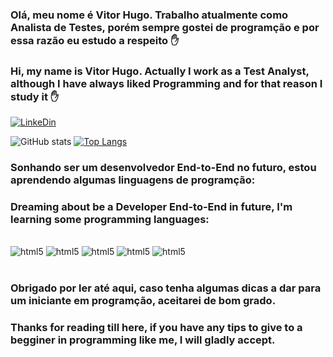 ### Olá, meu nome é Vitor Hugo. Trabalho atualmente como Analista de Testes, porém sempre gostei de programção e por essa razão eu estudo a respeito ✋

### Hi, my name is Vitor Hugo. Actually I work as a Test Analyst, although I have always liked Programming and for that reason I study it ✋

[![LinkeDin](https://img.shields.io/badge/LinkedIn-0077B5?style=for-the-badge&logo=linkedin&logoColor=white)](https://www.linkedin.com/in/vitor-hugo-39a620186?utm_source=share&utm_campaign=share_via&utm_content=profile&utm_medium=android_app)

![GitHub stats](https://github-readme-stats.vercel.app/api?username=Arashinho1&show_icons=true&theme=dark)
[![Top Langs](https://github-readme-stats.vercel.app/api/top-langs/?username=Arashinho1&layout=pie)](https://github.com/Arashinho1/github-readme-stats)

### Sonhando ser um desenvolvedor End-to-End no futuro, estou aprendendo algumas linguagens de programção:

### Dreaming about be a Developer End-to-End in future, I'm learning some programming languages:

<div style="display: inline_block"><br/>
    <img align="cente" alt="html5" src="https://img.shields.io/badge/HTML5-E34F26?style=for-the-badge&logo=html5&logoColor=white" />
    <img align="cente" alt="html5" src="https://img.shields.io/badge/Python-3776AB?style=for-the-badge&logo=python&logoColor=white" />
    <img align="cente" alt="html5" src="https://img.shields.io/badge/JavaScript-F7DF1E?style=for-the-badge&logo=javascript&logoColor=black" />
    <img align="cente" alt="html5" src="https://img.shields.io/badge/CSS-239120?&style=for-the-badge&logo=css3&logoColor=white" />
    <img align="cente" alt="html5" src="https://img.shields.io/badge/MySQL-00000F?style=for-the-badge&logo=mysql&logoColor=white" />
</div> <br/>

### Obrigado por ler até aqui, caso tenha algumas dicas a dar para um iniciante em programção, aceitarei de bom grado.

### Thanks for reading till here, if you have any tips to give to a begginer in programming like me, I will gladly accept.
